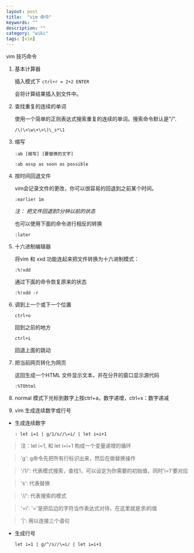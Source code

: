 ```yaml
---
layout: post
title:  "vim 命令"
keywords: ""
description: ""
category: "wiki" 
tags: [vim]
---
```


vim 技巧命令

<!-- more -->

1. 基本计算器
	
	插入模式下 `ctrl+r = 2+2 ENTER`

	会将计算结果插入到文件中。

2. 查找重复的连续的单词

	使用一个简单的正则表达式搜索重复的连续的单词。搜索命令默认是"/".

	`/\(\<\w\+\>\)\_s*\1`

3. 缩写

	`:ab [缩写] [要替换的文字]`

	`:ab assp as soon as possible`

4. 按时间回退文件
	
	vim会记录文件的更改，你可以很容易的回退到之前某个时间。

	`:earlier 1m`

	*注： 把文件回退到1分钟以前的状态*

	也可以使用下面的命令进行相反的转换

	`:later`

5. 十六进制编辑器

	将vim 和 xxd 功能连起来把文件转换为十六进制模式：

	`:%!xdd`

	通过下面的命令恢复原来的状态

	`:%!xdd -r`

6. 调到上一个或下一个位置

	`ctrl+o` 

	回到之前的地方

	`ctrl+i`

	回退上面的跳动

7. 把当前网页转化为网页

	这回生成一个HTML 文件显示文本，并在分开的窗口显示源代码

	`:%TOhtml` 

8. normal 模式下光标到数字上按ctrl+a，数字递增，ctrl+x：数字递减

9. vim 生成连续数字或行号

- 生成连续数字 
	
	`: let i=1 | g/1/s//\=i/ | let i=i+1`
	
> 注：let i=1, 和 let i=i+1 构成一个变量递增的循环

> 'g': g命令先把所有行标识出来，然后在做替换操作

> '/1/': 代表模式搜索，查找1，可以设定为你需要的初始值，同时'i=1'要对应

> 's': 代表替换

> '//': 代表搜索的模式

> '\=i': '\='是把后边的字符当作表达式对待，在这里就是求i的值

> '|': 用以连接三个语句

- 生成行号

	`let i=1 | g/^/s//\=i/ | let i=i+1`


